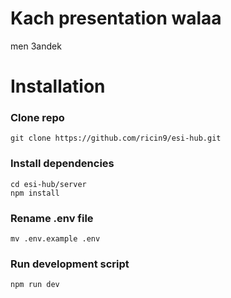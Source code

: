 # Kach presentation walaa
men 3andek
# Installation

### Clone repo

    git clone https://github.com/ricin9/esi-hub.git
### Install dependencies

    cd esi-hub/server
    npm install
### Rename .env file
    mv .env.example .env

### Run development script

    npm run dev
